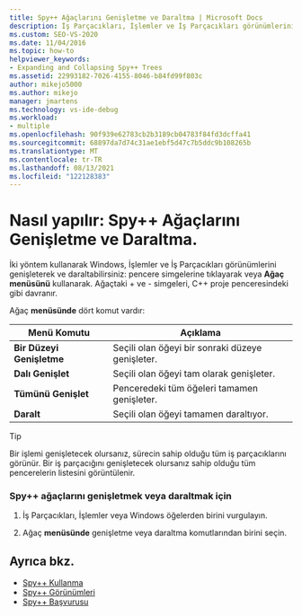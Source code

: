 ```yaml
---
title: Spy++ Ağaçlarını Genişletme ve Daraltma | Microsoft Docs
description: İş Parçacıkları, İşlemler ve İş Parçacıkları görünümlerini Windows ve daraltmak için iki yöntem öğrenin. Pencerede simgelere tıklar veya Ağaç menüsünü kullanabilirsiniz.
ms.custom: SEO-VS-2020
ms.date: 11/04/2016
ms.topic: how-to
helpviewer_keywords:
- Expanding and Collapsing Spy++ Trees
ms.assetid: 22993182-7026-4155-8046-b84fd99f803c
author: mikejo5000
ms.author: mikejo
manager: jmartens
ms.technology: vs-ide-debug
ms.workload:
- multiple
ms.openlocfilehash: 90f939e62783cb2b3189cb04783f84fd3dcffa41
ms.sourcegitcommit: 68897da7d74c31ae1ebf5d47c7b5ddc9b108265b
ms.translationtype: MT
ms.contentlocale: tr-TR
ms.lasthandoff: 08/13/2021
ms.locfileid: "122128383"
---
```

# <a name="how-to-expand-and-collapse-spy-trees"></a>Nasıl yapılır: Spy++ Ağaçlarını Genişletme ve Daraltma.
İki yöntem kullanarak Windows, İşlemler ve İş Parçacıkları görünümlerini genişleterek ve daraltabilirsiniz: pencere simgelerine tıklayarak veya **Ağaç menüsünü** kullanarak. Ağaçtaki + ve - simgeleri, C++ proje penceresindeki gibi davranır.

 Ağaç **menüsünde** dört komut vardır:

|Menü Komutu|Açıklama|
|------------------|-----------------|
|**Bir Düzeyi Genişletme**|Seçili olan öğeyi bir sonraki düzeye genişleter.|
|**Dalı Genişlet**|Seçili olan öğeyi tam olarak genişleter.|
|**Tümünü Genişlet**|Penceredeki tüm öğeleri tamamen genişleter.|
|**Daralt**|Seçili olan öğeyi tamamen daraltıyor.|

> [!TIP]
> Bir işlemi genişletecek olursanız, sürecin sahip olduğu tüm iş parçacıklarını görünür. Bir iş parçacığını genişletecek olursanız sahip olduğu tüm pencerelerin listesini görüntülenir.

### <a name="to-expand-or-collapse-spy-trees"></a>Spy++ ağaçlarını genişletmek veya daraltmak için

1. İş Parçacıkları, İşlemler veya Windows öğelerden birini vurgulayın.

2. Ağaç **menüsünde** genişletme veya daraltma komutlarından birini seçin.

## <a name="see-also"></a>Ayrıca bkz.
- [Spy++ Kullanma](../debugger/using-spy-increment.md)
- [Spy++ Görünümleri](../debugger/spy-increment-views.md)
- [Spy++ Başvurusu](../debugger/spy-increment-reference.md)
